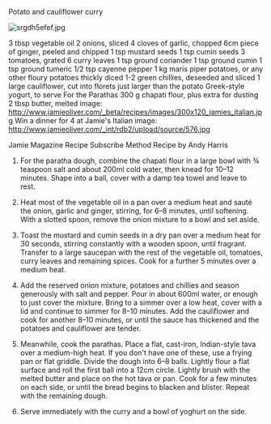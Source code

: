 Potato and cauliflower curry

![srgdh5efef.jpg](srgdh5efef.jpg)

3 tbsp vegetable oil
2 onions, sliced
4 cloves of garlic, chopped
6cm piece of ginger, peeled and chipped
1 tsp mustard seeds
1 tsp cumin seeds
3 tomatoes, grated
6 curry leaves
1 tsp ground coriander
1 tsp ground cumin
1 tsp ground tumeric
1/2 tsp cayenne pepper
1 kg maris piper potatoes, or any other floury potatoes thickly diced
1-2 green chillies, deseeded and sliced
1 large cauliflower, cut into florets just larger than the potato
Greek-style yogurt, to serve
For the Parathas
300 g chapati flour, plus extra for dusting
2 tbsp butter, melted
image: http://www.jamieoliver.com/_beta/recipes/images/300x120_jamies_italian.jpg
Win a dinner for 4 at Jamie's Italian
image: http://www.jamieoliver.com/_int/rdb2/upload/source/576.jpg

Jamie Magazine Recipe
Subscribe
Method
Recipe by Andy Harris 

1. For the paratha dough, combine the chapati flour in a large bowl with ¾ teaspoon salt and about 200ml cold water, then knead for 10–12 minutes. Shape into a ball, cover with a damp tea towel and leave to rest. 

2. Heat most of the vegetable oil in a pan over a medium heat and sauté the onion, garlic and ginger, stirring, for 6–8 minutes, until softening. With a slotted spoon, remove the onion mixture to a bowl and set aside. 

3. Toast the mustard and cumin seeds in a dry pan over a medium heat for 30 seconds, stirring constantly with a wooden spoon, until fragrant. Transfer to a large saucepan with the rest of the vegetable oil, tomatoes, curry leaves and remaining spices. Cook for a further 5 minutes over a medium heat. 

4. Add the reserved onion mixture, potatoes and chillies and season generously with salt and pepper. Pour in about 600ml water, or enough to just cover the mixture. Bring to a simmer over a low heat, cover with a lid and continue to simmer for 8–10 minutes. Add the cauliflower and cook for another 8–10 minutes, or until the sauce has thickened and the potatoes and cauliflower are tender. 

5. Meanwhile, cook the parathas. Place a flat, cast-iron, Indian-style tava over a medium-high heat. If you don't have one of these, use a frying pan or flat griddle. Divide the dough into 6–8 balls. Lightly flour a flat surface and roll the first ball into a 12cm circle. Lightly brush with the melted butter and place on the hot tava or pan. Cook for a few minutes on each side, or until the bread begins to blacken and blister. Repeat with the remaining dough. 

6. Serve immediately with the curry and a bowl of yoghurt on the side.
